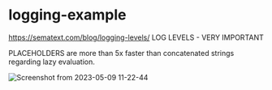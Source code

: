 # logging-example

https://sematext.com/blog/logging-levels/ LOG LEVELS - VERY IMPORTANT

PLACEHOLDERS are more than 5x faster than concatenated strings regarding lazy evaluation.

![Screenshot from 2023-05-09 11-22-44](https://user-images.githubusercontent.com/67802974/237040697-cc6bd813-f08e-4075-9dc6-bdde5376f485.png)
